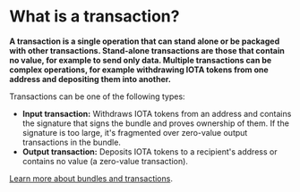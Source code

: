 # What is a transaction?

**A transaction is a single operation that can stand alone or be packaged with other transactions. Stand-alone transactions are those that contain no value, for example to send only data. Multiple transactions can be complex operations, for example withdrawing IOTA tokens from one address and depositing them into another.**

Transactions can be one of the following types:
* **Input transaction:** Withdraws IOTA tokens from an address and contains the signature that signs the bundle and proves ownership of them. If the signature is too large, it's fragmented over zero-value output transactions in the bundle.
* **Output transaction:** Deposits IOTA tokens to a recipient's address or contains no value (a zero-value transaction).

[Learn more about bundles and transactions](root://iota-basics/0.1/concepts/bundles-and-transactions.md).
